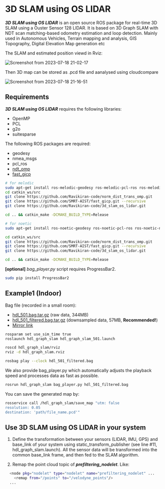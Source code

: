 # 3D SLAM using OS LIDAR
***3D SLAM using OS LIDAR*** is an open source ROS package for real-time 3D SLAM using a Ouster Sensor 128 LIDAR. It is based on 3D Graph SLAM with NDT scan matching-based odometry estimation and loop detection. Mainly used in Autonomous Vehicles, Terrain mapping and analysis, GIS Topography, Digital Elevation Map generation etc

The SLAM and estimated position viewd in Rviz:

![Screenshot from 2023-07-18 21-02-17](https://github.com/Ravikiran-code/3d_slam_os_lidar/assets/58888116/3d6dd3a7-e546-47e9-9fa5-3aaedf5d2266)

Then 3D map can be stored as .pcd file and aanalysed using cloudcompare

![Screenshot from 2023-07-18 21-16-51](https://github.com/Ravikiran-code/3d_slam_os_lidar/assets/58888116/ecd660d1-7274-458c-8c81-3db6602a8274)


## Requirements
***3D SLAM using OS LIDAR*** requires the following libraries:

- OpenMP
- PCL
- g2o
- suitesparse

The following ROS packages are required:

- geodesy
- nmea_msgs
- pcl_ros
- [ndt_omp](https://github.com/koide3/ndt_omp)
- [fast_gicp](https://github.com/SMRT-AIST/fast_gicp)

```bash
# for melodic
sudo apt-get install ros-melodic-geodesy ros-melodic-pcl-ros ros-melodic-nmea-msgs ros-melodic-libg2o
cd catkin_ws/src
git clone https://github.com/Ravikiran-code/norm_dist_trans_omp.git
git clone https://github.com/SMRT-AIST/fast_gicp.git --recursive
git clone https://github.com/Ravikiran-code/3d_slam_os_lidar.git

cd .. && catkin_make -DCMAKE_BUILD_TYPE=Release

# for noetic
sudo apt-get install ros-noetic-geodesy ros-noetic-pcl-ros ros-noetic-nmea-msgs ros-noetic-libg2o

cd catkin_ws/src
git clone https://github.com/Ravikiran-code/norm_dist_trans_omp.git
git clone https://github.com/SMRT-AIST/fast_gicp.git --recursive
git clone https://github.com/Ravikiran-code/3d_slam_os_lidar.git

cd .. && catkin_make -DCMAKE_BUILD_TYPE=Release
```

**[optional]** *bag_player.py* script requires ProgressBar2.
```bash
sudo pip install ProgressBar2
```

## Example1 (Indoor)

Bag file (recorded in a small room):

- [hdl_501.bag.tar.gz](http://www.aisl.cs.tut.ac.jp/databases/hdl_graph_slam/hdl_501.bag.tar.gz) (raw data, 344MB)
- [hdl_501_filtered.bag.tar.gz](http://www.aisl.cs.tut.ac.jp/databases/hdl_graph_slam/hdl_501_filtered.bag.tar.gz) (downsampled data, 57MB, **Recommended!**)
- [Mirror link](https://zenodo.org/record/6960371)

```bash
rosparam set use_sim_time true
roslaunch hdl_graph_slam hdl_graph_slam_501.launch
```

```bash
roscd hdl_graph_slam/rviz
rviz -d hdl_graph_slam.rviz
```

```bash
rosbag play --clock hdl_501_filtered.bag
```

We also provide bag_player.py which automatically adjusts the playback speed and processes data as fast as possible.

```bash
rosrun hdl_graph_slam bag_player.py hdl_501_filtered.bag
```


You can save the generated map by:
```bash
rosservice call /hdl_graph_slam/save_map "utm: false   
resolution: 0.05
destination: 'path/file_name.pcd'"
```


## Use 3D SLAM using OS LIDAR in your system

1. Define the transformation between your sensors (LIDAR, IMU, GPS) and base_link of your system using static_transform_publisher (see line #11, hdl_graph_slam.launch). All the sensor data will be transformed into the common base_link frame, and then fed to the SLAM algorithm.

2. Remap the point cloud topic of ***prefiltering_nodelet***. Like:

```bash
  <node pkg="nodelet" type="nodelet" name="prefiltering_nodelet" ...
    <remap from="/points" to="/velodyne_points"/>
  ...
```


